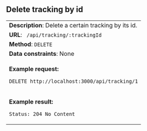 ## Delete tracking by id

<table>
    <tr><td> <b>Description</b>: Delete a certain tracking by its id. </td></tr>
    <tr><td> <b>URL</b>: <code> /api/tracking/:trackingId </code> </td></tr>
    <tr><td> <b>Method</b>: <code>DELETE</code> </td></tr>
    <tr><td> <b>Data constraints</b>: None </td></tr>
<tr><td>

**Example request:**

`DELETE http://localhost:3000/api/tracking/1`

</td></tr>
<tr><td>

**Example result:**

`Status: 204 No Content`

</td></tr>
</table>
